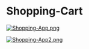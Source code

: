 # Shopping-Cart

[![Shopping-App.png](https://i.postimg.cc/pVpCKnR1/Shopping-App.png)](https://postimg.cc/QVZc3CBp)

[![Shopping-App2.png](https://i.postimg.cc/tTtj5m3p/Shopping-App2.png)](https://postimg.cc/623g6cbm)
